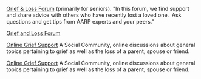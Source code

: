 [Grief & Loss Forum](https://community.aarp.org/t5/Grief-Loss/bd-p/GriefLoss?intcmp=AE-CAR-EOL-BB-LL)
(primarily for seniors). "In this forum, we find support and share
advice with others who have recently lost a loved one.  Ask questions
and get tips from AARP experts and your peers."

[Grief and Loss Forum](https://psychcentralforums.com/grief-and-loss/)

[Online Grief Support](http://www.onlinegriefsupport.com/)
A Social
Community, online discussions about general topics pertaining to grief
as well as the loss of a parent, spouse or friend.

[Online Grief Support](http://www.onlinegriefsupport.com/)
A Social
Community, online discussions about general topics pertaining to grief
as well as the loss of a parent, spouse or friend.

